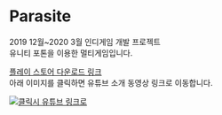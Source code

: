 # Parasite
2019 12월~2020 3월 인디게임 개발 프로젝트  
유니티 포톤을 이용한 멀티게임입니다.   

[플레이 스토어 다운로드 링크](https://play.google.com/store/apps/details?id=com.DefaultCompany.Parasite)  
아래 이미지를 클릭하면 유튜브 소개 동영상 링크로 이동합니다.  

[![클릭시 유튜브 링크로 ](https://img.youtube.com/vi/zlX-jbuu3ck/0.jpg)](https://youtu.be/zlX-jbuu3ck?t=0s) 


